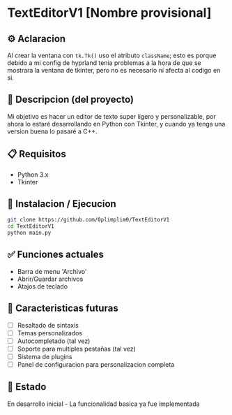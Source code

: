 # TextEditorV1 [Nombre provisional]

## ⚙️ Aclaracion

Al crear la ventana con `tk.Tk()` uso el atributo `className`; esto es porque debido a
mi config de hyprland tenia problemas a la hora de que se mostrara la ventana de tkinter,
pero no es necesario ni afecta al codigo en si.

## 📌 Descripcion (del proyecto)

Mi objetivo es hacer un editor de texto super ligero y personalizable, por ahora lo 
estaré desarrollando en Python con Tkinter, y cuando ya tenga una version buena lo pasaré
a C++.

## 📋 Requisitos

- Python 3.x
- Tkinter

## 🚀 Instalacion / Ejecucion

``` bash
git clone https://github.com/0plimplim0/TextEditorV1 
cd TextEditorV1
python main.py
```
## ✅ Funciones actuales

- Barra de menu 'Archivo'
- Abrir/Guardar archivos
- Atajos de teclado

## 🔮 Caracteristicas futuras

- [ ] Resaltado de sintaxis
- [ ] Temas personalizados
- [ ] Autocompletado (tal vez)
- [ ] Soporte para multiples pestañas (tal vez)
- [ ] Sistema de plugins
- [ ] Panel de configuracion para personalizacion completa

## 🔧 Estado

En desarrollo inicial - La funcionalidad basica ya fue implementada

